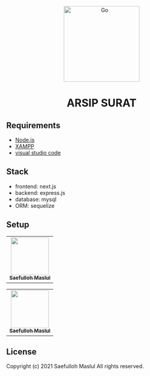 

<p align="center">
  <a href="https://github.com/saefullohmaslul/golang-example" target="blank"><img src="https://res.cloudinary.com/deb05crrf/image/upload/v1682664298/samples/2560px-Node.js_logo.svg_rtc0xe.png" width="200" alt="Go" /></a>
</p>

<h1 align="center">ARSIP SURAT</h1>

## Requirements

- [Node.js](https://nodejs.org/en)
- [XAMPP](https://www.apachefriends.org/download.html)
- [visual studio code](https://code.visualstudio.com/)

## Stack
- frontend: next.js
- backend: express.js
- database: mysql
- ORM: sequelize

## Setup



<!-- ALL-CONTRIBUTORS-LIST:START - Do not remove or modify this section -->
<!-- prettier-ignore-start -->
<!-- markdownlint-disable -->
<table>
  <tr>
    <td align="center"><a href="https://github.com/saefullohmaslul"><img src="https://avatars.githubusercontent.com/u/20754023" width="100px;" alt=""/><br /><sub><b>Saefulloh Maslul</b></sub></a></td>
  </tr>
</table>
<table>
  <tr>
    <td align="center"><a href="https://github.com/saefullohmaslul"><img src="https://avatars.githubusercontent.com/u/20754023" width="100px;" alt=""/><br /><sub><b>Saefulloh Maslul</b></sub></a></td>
  </tr>
</table>
<!-- markdownlint-enable -->
<!-- prettier-ignore-end -->
<!-- ALL-CONTRIBUTORS-LIST:END -->

## License

Copyright (c) 2021 Saefulloh Maslul
All rights reserved.